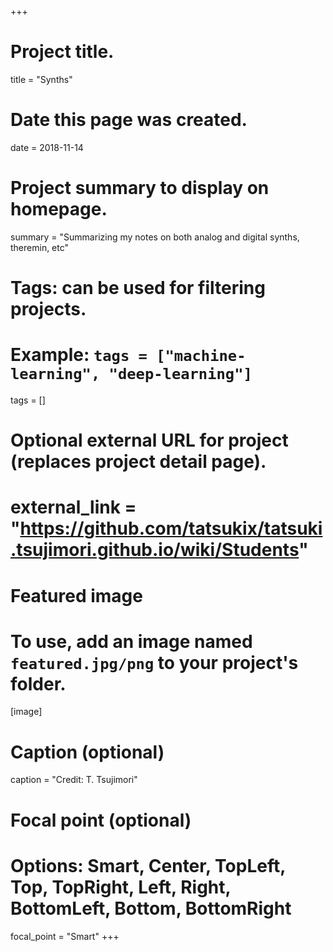 +++
# Project title.
title = "Synths"

# Date this page was created.
date = 2018-11-14

# Project summary to display on homepage.
summary = "Summarizing my notes on both analog and digital synths, theremin, etc"

# Tags: can be used for filtering projects.
# Example: `tags = ["machine-learning", "deep-learning"]`
tags = []

# Optional external URL for project (replaces project detail page).
# external_link = "https://github.com/tatsukix/tatsuki.tsujimori.github.io/wiki/Students"

# Featured image
# To use, add an image named `featured.jpg/png` to your project's folder. 
[image]
  # Caption (optional)
  caption = "Credit: T. Tsujimori"

  # Focal point (optional)
  # Options: Smart, Center, TopLeft, Top, TopRight, Left, Right, BottomLeft, Bottom, BottomRight
  focal_point = "Smart"
+++
